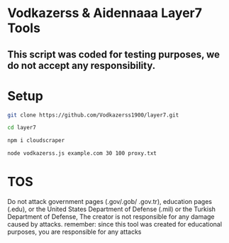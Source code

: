 # Vodkazerss & Aidennaaa Layer7 Tools

## This script was coded for testing purposes, we do not accept any responsibility.

# Setup

```sh
git clone https://github.com/Vodkazerss1900/layer7.git
```
```sh
cd layer7
```
```sh
npm i cloudscraper
```
```sh
node vodkazerss.js example.com 30 100 proxy.txt
```

# TOS 
Do not attack government pages (.gov/.gob/ .gov.tr), education pages (.edu), or the United States Department of Defense (.mil) or the Turkish Department of Defense,
The creator is not responsible for any damage caused by attacks.
remember: since this tool was created for educational purposes, you are responsible for any attacks
